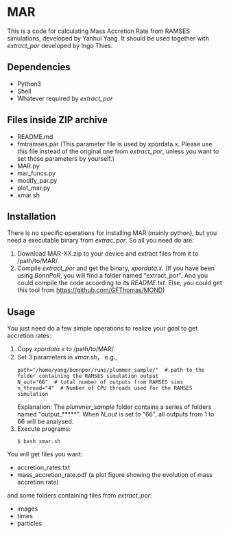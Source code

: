 # MAR

This is a code for calculating Mass Accretion Rate from RAMSES simulations, developed by Yanhui Yang. It should be used together with *extract_por* developed by Ingo Thies.

## Dependencies  
- Python3
- Shell
- Whatever required by *extract_por*

## Files inside ZIP archive  
- README.md
- fmtramses.par (This parameter file is used by xpordata.x. Please use this file instead of the original one from *extract_por*, unless you want to set those parameters by yourself.)
- MAR.py
- mar_funcs.py
- modify_par.py
- plot_mar.py
- xmar.sh

## Installation
There is no specific operations for installing MAR (mainly python), but you need a executable binary from *extrac_por*. So all you need do are:  
1. Download MAR-XX.zip to your device and extract files from it to /path/to/MAR/.
2. Compile *extract_por* and get the binary, *xpordata.x*. (If you have been using *BonnPoR*, you will find a folder named "extract_por". And you could compile the code according to its *README.txt*. Else, you could get this tool from https://github.com/GFThomas/MOND)

## Usage
You just need do a few simple operations to realize your goal to get accretion rates:  
1. Copy *xpordata.x* to /path/to/MAR/.
2. Set 3 parameters in *xmar.sh*， e.g.,
   ```
   path="/home/yang/bonnpor/runs/plummer_sample/"  # path to the folder containing the RAMSES simulation output
   N_out="66"  # total number of outputs from RAMSES sims
   n_thread="4"  # Number of CPU threads used for the RAMSES simulation
   ```
   Explanation: The *plummer_sample* folder contains a series of folders named "output_\*\*\*\*\*". When *N_out* is set to "66", all outputs from 1 to 66 will be analysed.
3. Execute programs:
   ```
   $ bash xmar.sh
   ```
You will get files you want:  
- accretion_rates.txt  
- mass_accretion_rate.pdf (a plot figure showing the evolution of mass accretion rate)  

and some folders containing files from *extract_por*:  
- images
- times 
- particles  

